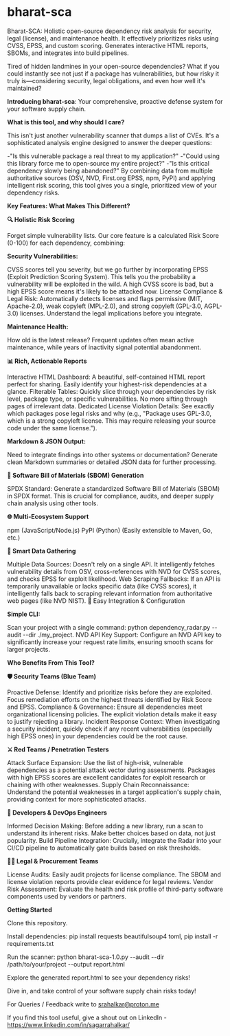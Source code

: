 # bharat-sca
Bharat-SCA: Holistic open-source dependency risk analysis for security, legal (license), and maintenance health. It effectively prioritizes risks using CVSS, EPSS, and custom scoring. Generates interactive HTML reports, SBOMs, and integrates into build pipelines.

Tired of hidden landmines in your open-source dependencies? What if you could instantly see not just if a package has vulnerabilities, but how risky it truly is—considering security, legal obligations, and even how well it's maintained?

**Introducing bharat-sca**: Your comprehensive, proactive defense system for your software supply chain.


**What is this tool, and why should I care?**

This isn't just another vulnerability scanner that dumps a list of CVEs. It's a sophisticated analysis engine designed to answer the deeper questions:

-"Is this vulnerable package a real threat to my application?"
-"Could using this library force me to open-source my entire project?"
-"Is this critical dependency slowly being abandoned?"
By combining data from multiple authoritative sources (OSV, NVD, First.org EPSS, npm, PyPI) and applying intelligent risk scoring, this tool gives you a single, prioritized view of your dependency risks.


**Key Features: What Makes This Different?**

**🔍 Holistic Risk Scoring**

Forget simple vulnerability lists. Our core feature is a calculated Risk Score (0-100) for each dependency, combining:

**Security Vulnerabilities:** 

CVSS scores tell you severity, but we go further by incorporating EPSS (Exploit Prediction Scoring System). This tells you the probability a vulnerability will be exploited in the wild. A high CVSS score is bad, but a high EPSS score means it's likely to be attacked now.
License Compliance & Legal Risk: Automatically detects licenses and flags permissive (MIT, Apache-2.0), weak copyleft (MPL-2.0), and strong copyleft (GPL-3.0, AGPL-3.0) licenses. Understand the legal implications before you integrate.

**Maintenance Health:** 

How old is the latest release? Frequent updates often mean active maintenance, while years of inactivity signal potential abandonment.

**📊 Rich, Actionable Reports**

Interactive HTML Dashboard: A beautiful, self-contained HTML report perfect for sharing. Easily identify your highest-risk dependencies at a glance.
Filterable Tables: Quickly slice through your dependencies by risk level, package type, or specific vulnerabilities. No more sifting through pages of irrelevant data.
Dedicated License Violation Details: See exactly which packages pose legal risks and why (e.g., "Package uses GPL-3.0, which is a strong copyleft license. This may require releasing your source code under the same license.").

**Markdown & JSON Output:** 

Need to integrate findings into other systems or documentation? Generate clean Markdown summaries or detailed JSON data for further processing.

**🧾 Software Bill of Materials (SBOM) Generation**

SPDX Standard: Generate a standardized Software Bill of Materials (SBOM) in SPDX format. This is crucial for compliance, audits, and deeper supply chain analysis using other tools.

**🌐 Multi-Ecosystem Support**

npm (JavaScript/Node.js)
PyPI (Python)
(Easily extensible to Maven, Go, etc.)

**🚀 Smart Data Gathering**

Multiple Data Sources: Doesn't rely on a single API. It intelligently fetches vulnerability details from OSV, cross-references with NVD for CVSS scores, and checks EPSS for exploit likelihood.
Web Scraping Fallbacks: If an API is temporarily unavailable or lacks specific data (like CVSS scores), it intelligently falls back to scraping relevant information from authoritative web pages (like NVD NIST).
🔧 Easy Integration & Configuration

**Simple CLI:** 

Scan your project with a single command: python dependency_radar.py --audit --dir ./my_project.
NVD API Key Support: Configure an NVD API key to significantly increase your request rate limits, ensuring smooth scans for larger projects.


**Who Benefits From This Tool?**

**🛡️ Security Teams (Blue Team)**

Proactive Defense: Identify and prioritize risks before they are exploited. Focus remediation efforts on the highest threats identified by Risk Score and EPSS.
Compliance & Governance: Ensure all dependencies meet organizational licensing policies. The explicit violation details make it easy to justify rejecting a library.
Incident Response Context: When investigating a security incident, quickly check if any recent vulnerabilities (especially high EPSS ones) in your dependencies could be the root cause.

**⚔️ Red Teams / Penetration Testers**

Attack Surface Expansion: Use the list of high-risk, vulnerable dependencies as a potential attack vector during assessments. Packages with high EPSS scores are excellent candidates for exploit research or chaining with other weaknesses.
Supply Chain Reconnaissance: Understand the potential weaknesses in a target application's supply chain, providing context for more sophisticated attacks.

**👷 Developers & DevOps Engineers**

Informed Decision Making: Before adding a new library, run a scan to understand its inherent risks. Make better choices based on data, not just popularity.
Build Pipeline Integration: Crucially, integrate the Radar into your CI/CD pipeline to automatically gate builds based on risk thresholds. 

**🧑‍💼 Legal & Procurement Teams**

License Audits: Easily audit projects for license compliance. The SBOM and license violation reports provide clear evidence for legal reviews.
Vendor Risk Assessment: Evaluate the health and risk profile of third-party software components used by vendors or partners.

**Getting Started**

Clone this repository.

Install dependencies: pip install requests beautifulsoup4 toml, pip install -r requirements.txt

Run the scanner: python bharat-sca-1.0.py --audit --dir /path/to/your/project --output report.html

Explore the generated report.html to see your dependency risks!

Dive in, and take control of your software supply chain risks today!

For Queries / Feedback write to srahalkar@proton.me

If you find this tool useful, give a shout out on LinkedIn - https://www.linkedin.com/in/sagarrahalkar/ 
